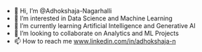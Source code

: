 - 👋 Hi, I’m @Adhokshaja-Nagarhalli
- 👀 I’m interested in Data Science and Machine Learning
- 🌱 I’m currently learning Artificial Intelligence and Generative AI
- 💞️ I’m looking to collaborate on Analytics and ML Projects
- 📫 How to reach me www.linkedin.com/in/adhokshaja-n


<!---
Adhokshaja-Nagarhalli/Adhokshaja-Nagarhalli is a ✨ special ✨ repository because its `README.md` (this file) appears on your GitHub profile.
You can click the Preview link to take a look at your changes.
--->
